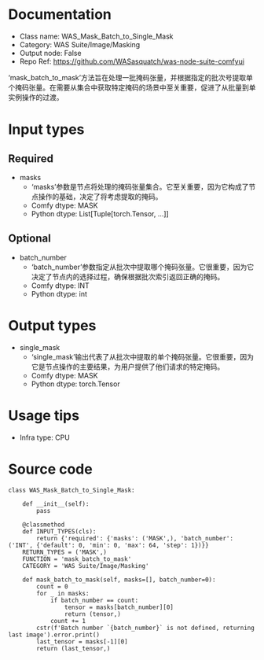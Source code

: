 # Documentation
- Class name: WAS_Mask_Batch_to_Single_Mask
- Category: WAS Suite/Image/Masking
- Output node: False
- Repo Ref: https://github.com/WASasquatch/was-node-suite-comfyui

‘mask_batch_to_mask’方法旨在处理一批掩码张量，并根据指定的批次号提取单个掩码张量。在需要从集合中获取特定掩码的场景中至关重要，促进了从批量到单实例操作的过渡。

# Input types
## Required
- masks
    - ‘masks’参数是节点将处理的掩码张量集合。它至关重要，因为它构成了节点操作的基础，决定了将考虑提取的掩码。
    - Comfy dtype: MASK
    - Python dtype: List[Tuple[torch.Tensor, ...]]
## Optional
- batch_number
    - ‘batch_number’参数指定从批次中提取哪个掩码张量。它很重要，因为它决定了节点内的选择过程，确保根据批次索引返回正确的掩码。
    - Comfy dtype: INT
    - Python dtype: int

# Output types
- single_mask
    - ‘single_mask’输出代表了从批次中提取的单个掩码张量。它很重要，因为它是节点操作的主要结果，为用户提供了他们请求的特定掩码。
    - Comfy dtype: MASK
    - Python dtype: torch.Tensor

# Usage tips
- Infra type: CPU

# Source code
```
class WAS_Mask_Batch_to_Single_Mask:

    def __init__(self):
        pass

    @classmethod
    def INPUT_TYPES(cls):
        return {'required': {'masks': ('MASK',), 'batch_number': ('INT', {'default': 0, 'min': 0, 'max': 64, 'step': 1})}}
    RETURN_TYPES = ('MASK',)
    FUNCTION = 'mask_batch_to_mask'
    CATEGORY = 'WAS Suite/Image/Masking'

    def mask_batch_to_mask(self, masks=[], batch_number=0):
        count = 0
        for _ in masks:
            if batch_number == count:
                tensor = masks[batch_number][0]
                return (tensor,)
            count += 1
        cstr(f'Batch number `{batch_number}` is not defined, returning last image').error.print()
        last_tensor = masks[-1][0]
        return (last_tensor,)
```